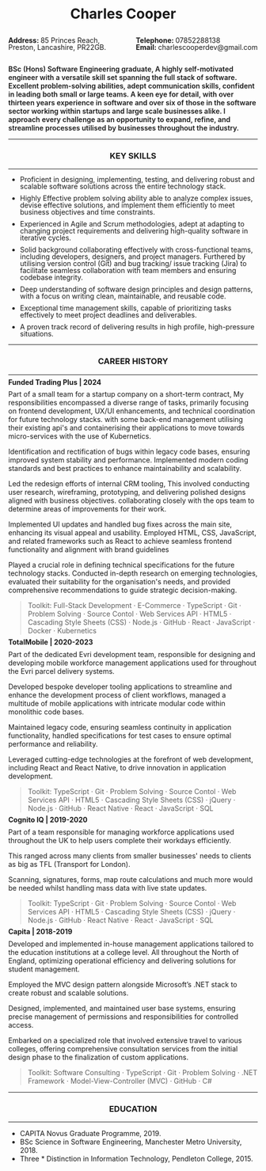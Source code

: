 <div style="display: flex; align-items: center; justify-content: center;">
<h1 style="border-bottom: 0px; flex; text-align:center; line-height: 1">Charles Cooper</h1>
<a style="margin-left: 5px; margin-bottom: 15px; text-decoration:none;" href="https://www.linkedin.com/in/cd-cooper/">
<img src="https://cdn-icons-png.flaticon.com/512/3536/3536505.png" width="15" height="15"></img>
</a>
<a style="margin-left: 5px; margin-bottom: 15px; text-decoration:none;" href="https://github.com/charlscooper">
<img src="https://cdn-icons-png.flaticon.com/512/2111/2111432.png" width="15" height=15"></img>
</a>
</div>

<div style="display: flex; width: 100%; justify-content: space-between;">
    <p style="line-height: 1"><b>Address: </b>85 Princes Reach,<br /> Preston, Lancashire, PR22GB.</p>
    <p style="line-height: 1; text-align:start;"><b>Telephone: </b>07852288138<br/><b>Email: </b>charlescooperdev@gmail.com</p>
</div>

<p style="font-weight: 600; ">BSc (Hons) Software Engineering graduate, A highly self-motivated engineer with a versatile skill set spanning the full stack of software. Excellent problem-solving abilities, adept communication skills, confident in leading both small or large teams. A keen eye for detail, with over thirteen years experience in software and over six of those in the software sector working within startups and large scale businesses alike. I approach every challenge as an opportunity to expand, refine, and streamline processes utilised by businesses throughout the industry.</p>

---

<h3 style="text-align:center;">KEY SKILLS</h3>

---

<ul >
    <li style="line-height: 1; margin-bottom: 10px">Proficient in designing, implementing, testing, and delivering robust and scalable software solutions across the entire technology stack.</li>
    <li style="line-height: 1; margin-bottom: 10px">Highly Effective problem solving ability able to analyze complex issues, devise effective solutions, and implement them efficiently to meet business objectives and time constraints.</li>
    <li style="line-height: 1; margin-bottom: 10px">Experienced in Agile and Scrum methodologies, adept at adapting to changing project requirements and delivering high-quality software in iterative cycles.</li>
    <li style="line-height: 1; margin-bottom: 10px">Solid background collaborating effectively with cross-functional teams, including developers, designers, and project managers. Furthered by utilising version control (Git) and bug tracking/ issue tracking (Jira) to facilitate seamless collaboration with team members and ensuring codebase integrity.</li>
    <li style="line-height: 1; margin-bottom: 10px">Deep understanding of software design principles and design patterns, with a focus on writing clean, maintainable, and reusable code.</li>
    <li style="line-height: 1; margin-bottom: 10px">Exceptional time management skills, capable of prioritizing tasks effectively to meet project deadlines and deliverables.</li>
    <li style="line-height: 1; margin-bottom: 10px">A proven track record of delivering results in high profile, high-pressure situations.</li>
</ul>

---

<h3 style="text-align:center;">CAREER HISTORY</h3>

---

<p style="line-height: 0.2"><b>Funded Trading Plus | 2024
</b></p>

Part of a small team for a startup company on a short-term contract, My responsibilities encompassed a diverse range of tasks, primarily focusing on frontend development, UX/UI enhancements, and technical coordination for future technology stacks. with some back-end management utilising their existing api's and containerising their applications to move towards micro-services with the use of Kubernetics.

Identification and rectification of bugs within legacy code bases, ensuring improved system stability and performance. Implemented modern coding standards and best practices to enhance maintainability and scalability.

Led the redesign efforts of internal CRM tooling, This involved conducting user research, wireframing, prototyping, and delivering polished designs aligned with business objectives. collaborating closely with the ops team to determine areas of improvements for their work.

Implemented UI updates and handled bug fixes across the main site, enhancing its visual appeal and usability. Employed HTML, CSS, JavaScript, and related frameworks such as React to achieve seamless frontend functionality and alignment with brand guidelines

Played a crucial role in defining technical specifications for the future technology stacks. Conducted in-depth research on emerging technologies, evaluated their suitability for the organisation's needs, and provided comprehensive recommendations to guide strategic decision-making.

> Toolkit: Full-Stack Development · E-Commerce · TypeScript · Git · Problem Solving · Source Contol · Web Services API · HTML5 · Cascading Style Sheets (CSS) · Node.js · GitHub · React · JavaScript · Docker · Kubernetics

<p style="line-height: 0.2"><b>TotalMobile | 2020-2023</b></p>

Part of the dedicated Evri development team, responsible for designing and developing mobile workforce management applications used for throughout the Evri parcel delivery systems.

Developed bespoke developer tooling applications to streamline and enhance the development process of client workflows, managed a multitude of mobile applications with intricate modular code within monolithic code bases.

Maintained legacy code, ensuring seamless continuity in application functionality, handled specifications for test cases to ensure optimal performance and reliability.

Leveraged cutting-edge technologies at the forefront of web development, including React and React Native, to drive innovation in application development.

> Toolkit: TypeScript · Git · Problem Solving · Source Contol · Web Services API · HTML5 · Cascading Style Sheets (CSS) · jQuery · Node.js · GitHub · React Native · React · JavaScript · SQL

<p style="line-height: 0.2"><b>Cognito IQ | 2019-2020</b></p>

Part of a team responsible for managing workforce applications used throughout the UK to help users complete their workdays efficiently.

This ranged across many clients from smaller businesses' needs to clients as big as TFL (Transport for London).

Scanning, signatures, forms, map route calculations and much more would be needed whilst handling mass data with live state updates.

> Toolkit: TypeScript · Git · Problem Solving · Source Contol · Web Services API · HTML5 · Cascading Style Sheets (CSS) · jQuery · Node.js · GitHub · React Native · React · JavaScript · SQL

<p style="line-height: 0.2"><b>Capita | 2018-2019</b></p>

Developed and implemented in-house management applications tailored to the education institutions at a college level. All throughout the North of England, optimizing operational efficiency and delivering solutions for student management.

Employed the MVC design pattern alongside Microsoft’s .NET stack to create robust and scalable solutions.

Designed, implemented, and maintained user base systems, ensuring precise management of permissions and responsibilities for controlled access.

Embarked on a specialized role that involved extensive travel to various colleges, offering comprehensive consultation services from the initial design phase to the finalization of custom applications.

> Toolkit: Software Consulting · TypeScript · Git · Problem Solving · .NET Framework · Model-View-Controller (MVC) · GitHub · C#

---

<h3 style="text-align:center;">EDUCATION</h3>

---

- CAPITA Novus Graduate Programme, 2019.
- BSc Science in Software Engineering, Manchester Metro University, 2018.
- Three * Distinction in Information Technology, Pendleton College, 2015.
